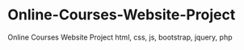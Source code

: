 # Online-Courses-Website-Project
Online Courses Website Project html, css, js, bootstrap, jquery, php
